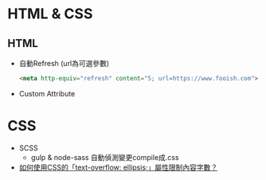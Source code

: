 # HTML & CSS

## HTML

* 自動Refresh (url為可選參數)

  ```HTML
  <meta http-equiv="refresh" content="5; url=https://www.fooish.com">
  ```

* Custom Attribute

# CSS
* SCSS
  * gulp & node-sass 自動偵測變更compile成.css
* [如何使用CSS的「text-overflow: ellipsis;」屬性限制內容字數？](https://www.astralweb.com.tw/css-ellipsis/)
